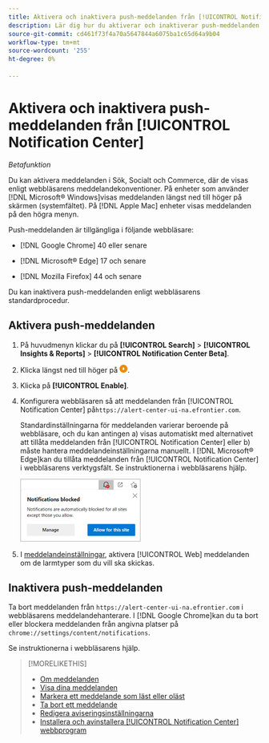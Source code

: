 ```yaml
---
title: Aktivera och inaktivera push-meddelanden från [!UICONTROL Notification Center]
description: Lär dig hur du aktiverar och inaktiverar push-meddelanden från [!UICONTROL Notification Center].
source-git-commit: cd461f73f4a70a5647844a6075ba1c65d64a9b04
workflow-type: tm+mt
source-wordcount: '255'
ht-degree: 0%

---
```


# Aktivera och inaktivera push-meddelanden från [!UICONTROL Notification Center]

*Betafunktion*

Du kan aktivera meddelanden i Sök, Socialt och Commerce, där de visas enligt webbläsarens meddelandekonventioner. På enheter som använder [!DNL Microsoft® Windows]visas meddelanden längst ned till höger på skärmen (systemfältet). På [!DNL Apple Mac] enheter visas meddelanden på den högra menyn.

Push-meddelanden är tillgängliga i följande webbläsare:

* [!DNL Google Chrome] 40 eller senare

* [!DNL Microsoft® Edge] 17 och senare

* [!DNL Mozilla Firefox] 44 och senare

Du kan inaktivera push-meddelanden enligt webbläsarens standardprocedur.

## Aktivera push-meddelanden

1. På huvudmenyn klickar du på **[!UICONTROL Search]** > **[!UICONTROL Insights & Reports]** > **[!UICONTROL Notification Center Beta]**.

2. Klicka längst ned till höger på ![Aktivera push-meddelanden](/help/search-social-commerce/assets/notifications-push.png "Aktivera push-meddelanden").

3. Klicka på **[!UICONTROL Enable]**.

4. Konfigurera webbläsaren så att meddelanden från [!UICONTROL Notification Center] på`https://alert-center-ui-na.efrontier.com`.

   Standardinställningarna för meddelanden varierar beroende på webbläsare, och du kan antingen a) visas automatiskt med alternativet att tillåta meddelanden från [!UICONTROL Notification Center] eller b) måste hantera meddelandeinställningarna manuellt. I [!DNL Microsoft® Edge]kan du tillåta meddelanden från [!UICONTROL Notification Center] i webbläsarens verktygsfält. Se instruktionerna i webbläsarens hjälp.

   ![Hantera meddelandeinställningar i Microsoft Edge](/help/search-social-commerce/assets/notifications-blocked-dialog.png "Hantera meddelandeinställningar i Microsoft® Edge")

5. I [meddelandeinställningar](notification-edit.md), aktivera [!UICONTROL Web] meddelanden om de larmtyper som du vill ska skickas.

## Inaktivera push-meddelanden

Ta bort meddelanden från `https://alert-center-ui-na.efrontier.com` i webbläsarens meddelandehanterare. I [!DNL Google Chrome]kan du ta bort eller blockera meddelanden från angivna platser på `chrome://settings/content/notifications`.

Se instruktionerna i webbläsarens hjälp.

>[!MORELIKETHIS]
>
>* [Om meddelanden](/help/search-social-commerce/notifications/notification-about.md)
>* [Visa dina meddelanden](notification-view.md)
>* [Markera ett meddelande som läst eller oläst](notification-mark-read-unread.md)
>* [Ta bort ett meddelande](notification-delete.md)
>* [Redigera aviseringsinställningarna](notification-edit.md)
>* [Installera och avinstallera [!UICONTROL Notification Center] webbprogram](notification-app-install-uninstall.md)


